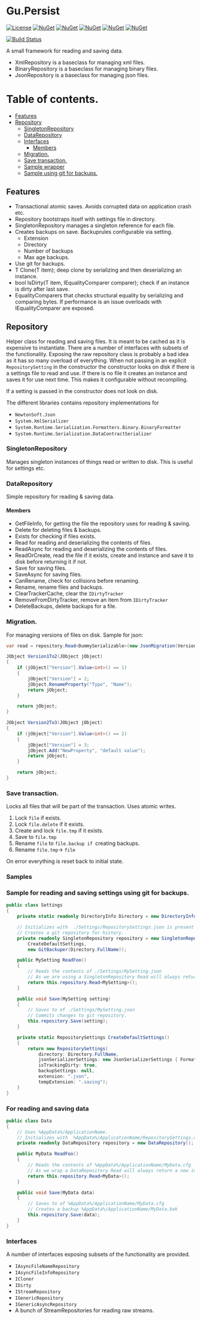 # Gu.Persist
[![License](https://img.shields.io/badge/license-MIT-blue.svg)](LICENSE)
[![NuGet](https://img.shields.io/nuget/v/Gu.Persist.NewtonsoftJson.svg)](https://www.nuget.org/packages/Gu.Persist.NewtonsoftJson/)
[![NuGet](https://img.shields.io/nuget/v/Gu.Persist.SystemXml.svg)](https://www.nuget.org/packages/Gu.Persist.SystemXml/)
[![NuGet](https://img.shields.io/nuget/v/Gu.Persist.RuntimeBinary.svg)](https://www.nuget.org/packages/Gu.Persist.RuntimeBinary/)
[![NuGet](https://img.shields.io/nuget/v/Gu.Persist.RuntimeXml.svg)](https://www.nuget.org/packages/Gu.Persist.RuntimeXml/)
[![NuGet](https://img.shields.io/nuget/v/Gu.Persist.Git.svg)](https://www.nuget.org/packages/Gu.Persist.Git/)
<!---
[![Build status](https://ci.appveyor.com/api/projects/status/347rs0n3van46k50/branch/master?svg=true)](https://ci.appveyor.com/project/JohanLarsson/gu-persist/branch/master)
-->
[![Build Status](https://dev.azure.com/guorg/Gu.Persist/_apis/build/status/GuOrg.Gu.Persist?branchName=master)](https://dev.azure.com/guorg/Gu.Persist/_build/latest?definitionId=4&branchName=master)

A small framework for reading and saving data.

- XmlRepository is a baseclass for managing xml files.
- BinaryRepository is a baseclass for managing binary files.
- JsonRepository is a baseclass for managing json files.

# Table of contents.
  - [Features](#features)
  - [Repository](#repository)
    - [SingletonRepository](#singletonrepository)
    - [DataRepository](#datarepository)
    - [Interfaces](#interfaces)
      - [Members](#members)
    - [Migration.](#migration)
    - [Save transaction.](#save-transaction)
    - [Sample wrapper](#sample-wrapper)
    - [Sample using git for backups.](#sample-using-git-for-backups)

## Features

- Transactional atomic saves. Avoids corrupted data on application crash etc.
- Repository bootstraps itself with settings file in directory.
- SingletonRepository manages a singleton reference for each file.
- Creates backups on save. Backuprules configurable via setting.
    - Extension
    - Directory
    - Number of backups
    - Max age backups.
- Use git for backups.
- T Clone<T>(T item); deep clone by serializing and then deserializing an instance.
- bool IsDirty<T>(T item, IEqualityComparer<T> comparer); check if an instance is dirty after last save.
- EqualityComparers that checks structural equality by serializing and comparing bytes. If performance is an issue overloads with IEqualityComparer<T> are exposed.

## Repository

Helper class for reading and saving files. It is meant to be cached as it is expensive to instantiate.
There are a number of interfaces with subsets of the functionality. Exposing the raw repository class is probably a bad idea as it has so many overload of everything.
When not passing in an explicit `RepositorySetting` in the constructor the constructor looks on disk if there is a settings file to read and use. If there is no file it creates an instance and saves it for use next time.
This makes it configurable without recompiling.

If a setting is passed in the constructor does not look on disk.

The different libraries contains repository implementations for 
- `NewtonSoft.Json`
- `System.XmlSerializer`
- `System.Runtime.Serialization.Formatters.Binary.BinaryFormatter`
- `System.Runtime.Serialization.DataContractSerializer`

### SingletonRepository

Manages singleton instances of things read or written to disk. This is useful for settings etc.

### DataRepository

Simple repository for reading & saving data.

#### Members

- GetFileInfo, for getting the file the repository uses for reading & saving.
- Delete for deleting files & backups.
- Exists for checking if files exists.
- Read for reading and deserializing the contents of files.
- ReadAsync for reading and deserializing the contents of files.
- ReadOrCreate, read the file if it exists, create and instance and save it to disk before returning it if not.
- Save for saving files.
- SaveAsync for saving files.
- CanRename, check for collisions before renaming.
- Rename, rename files and backups.
- ClearTrackerCache, clear the `IDirtyTracker`
- RemoveFromDirtyTracker, remove an item from `IDirtyTracker`
- DeleteBackups, delete backups for a file.

### Migration.

For managing versions of files on disk. Sample for json:

```cs
var read = repository.Read<DummySerializable>(new JsonMigration(Version1To2, Version2To3));

JObject Version1To2(JObject jObject)
{
    if (jObject["Version"].Value<int>() == 1)
    {
        jObject["Version"] = 2;
        jObject.RenameProperty("Typo", "Name");
        return jObject;
    }

    return jObject;
}

JObject Version2To3(JObject jObject)
{
    if (jObject["Version"].Value<int>() == 2)
    {
        jObject["Version"] = 3;
        jObject.Add("NewProperty", "default value");
        return jObject;
    }

    return jObject;
}
```

### Save transaction.

Locks all files that will be part of the transaction. Uses atomic writes.

1. Lock `file` if exists.
2. Lock `file.delete` if it exists.
3. Create and lock `file.tmp` if it exists.
4. Save to `file.tmp`
5. Rename `file` to `file.backup if `creating backups.
6. Rename `file.tmp`-> `file`

On error everything is reset back to initial state.

### Samples

### Sample for reading and saving settings using git for backups.

```C#
public class Settings
{
    private static readonly DirectoryInfo Directory = new DirectoryInfo("./Settings");

    // Initializes with  ./Settings/RepositorySettings.json is present
    // Creates a git repository for history.
    private readonly SingletonRepository repository = new SingletonRepository(
        CreateDefaultSettings,
        new GitBackuper(Directory.FullName));

    public MySetting ReadFoo()
    {
        // Reads the contents of ./Settings/MySetting.json
        // As we are using a SingletonRepository Read will always return the same instance.
        return this.repository.Read<MySetting>();
    }

    public void Save(MySetting setting)
    {
        // Saves to of ./Settings/MySetting.json
        // Commits changes to git repository.
        this.repository.Save(setting);
    }

    private static RepositorySettings CreateDefaultSettings()
    {
        return new RepositorySettings(
            directory: Directory.FullName,
            jsonSerializerSettings: new JsonSerializerSettings { Formatting = Formatting.Indented },
            isTrackingDirty: true,
            backupSettings: null,
            extension: ".json",
            tempExtension: ".saving");
    }
}
```

### For reading and saving data

```C#
public class Data
{
    // Uses %AppData%/ApplicationName.
    // Initializes with  %AppData%/ApplicationName/RepositorySettings.cfg
    private readonly DataRepository repository = new DataRepository();

    public MyData ReadFoo()
    {
        // Reads the contents of %AppData%/ApplicationName/MyData.cfg
        // As we wrap a DataRepository Read will always return a new instance.
        return this.repository.Read<MyData>();
    }

    public void Save(MyData data)
    {
        // Saves to of %AppData%/ApplicationName/MyData.cfg
        // Creates a backup %AppData%/ApplicationName/MyData.bak
        this.repository.Save(data);
    }
}
```

### Interfaces
A number of interfaces exposing subsets of the functionality are provided.

- `IAsyncFileNameRepository` 
- `IAsyncFileInfoRepository`
- `ICloner`
- `IDirty`
- `IStreamRepository`
- `IGenericRepository`
- `IGenericAsyncRepository`
- A bunch of StreamRepositories for reading raw streams.
